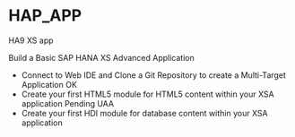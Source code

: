 # HAP_APP
HA9  XS app 

Build a Basic SAP HANA XS Advanced Application
  - Connect to Web IDE and Clone a Git Repository to create a Multi-Target Application  OK
  - Create your first HTML5 module for HTML5 content within your XSA application        Pending UAA 
  - Create your first HDI module for database content within your XSA application

